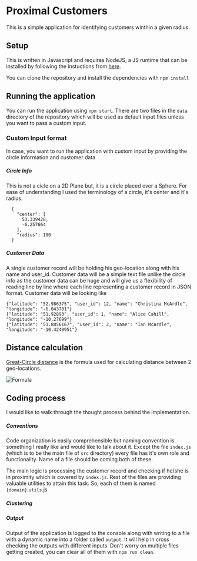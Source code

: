 # Proximal Customers

This is a simple application for identifying customers winthin a given radius. 

## Setup
This is written in Javascript and requires NodeJS, a JS runtime that can be installed by following the instuctions from [here](https://nodejs.org/).

You can clone the repository and install the dependencies with `npm install`

## Running the application

You can run the application using `npm start`.
There are two files in the `data` directory of the repository which will be used as default input files unless you want to pass a custom input. 


### Custom Input format
In case, you want to run the application with custom input by providing the circle information and customer data

##### Circle Info
This is not a cicle on a 2D Plane but, it is a circle placed over a Sphere. For ease of understanding I used the terminology of a circle, it's center and it's radius.

```
  {
    "center": [
      53.339428,
      -6.257664
    ],
    "radius": 100
  }
```

##### Customer Data
A single customer record will be holding his geo-location along with his name and user_id. Customer data will be a simple text file unlike the circle info as the customer data can be huge and will give us a flexibility of reading line by line where each line representing a customer record in JSON format. Customer data will be looking like

```
{"latitude": "52.986375", "user_id": 12, "name": "Christina McArdle", "longitude": "-6.043701"}
{"latitude": "51.92893", "user_id": 1, "name": "Alice Cahill", "longitude": "-10.27699"}
{"latitude": "51.8856167", "user_id": 2, "name": "Ian McArdle", "longitude": "-10.4240951"}

```



## Distance calculation

[Great-Circle distance](https://en.wikipedia.org/wiki/Great-circle_distance) is the formula used for calculating distance between 2 geo-locations. 

![Formula](https://res.cloudinary.com/common/image/upload/c_scale,w_500/v1542477000/c3159d773b79d31c3f5ff176a6262fabd20cdbc9_ay4gl6.png)


## Coding process
I would like to walk through the thought process behind the implementation.

##### Conventions

Code organization is easily comprehensible but naming convention is something I really like and would like to talk about it. Except the file `index.js` (which is to be the main file of `src` directory) every file has it's own role and functionality. Name of a file should be coming both of these. 

The main logic is processing the customer record and checking if he/she is in proximity which is covered by `index.js`. Rest of the files are providing valuable utilities to attain this task. So, each of them is named `{domain}`.`utils`.js

##### Clustering

##### Output
Output of the application is logged to the console along with writing to a file with a dynamic name into a folder called `output`. It will help in cross checking the outputs with different inputs. Don't worry on multiple files getting created, you can clear all of them with `npm run clean`.
